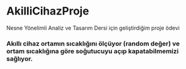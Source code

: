# AkilliCihazProje
Nesne Yönelimli Analiz ve Tasarım Dersi için geliştirdiğim proje ödevi
### Akıllı cihaz ortamın sıcaklığını ölçüyor (random değer) ve ortam sıcaklığına göre soğutucuyu açıp kapatabilmemizi sağlıyor.

